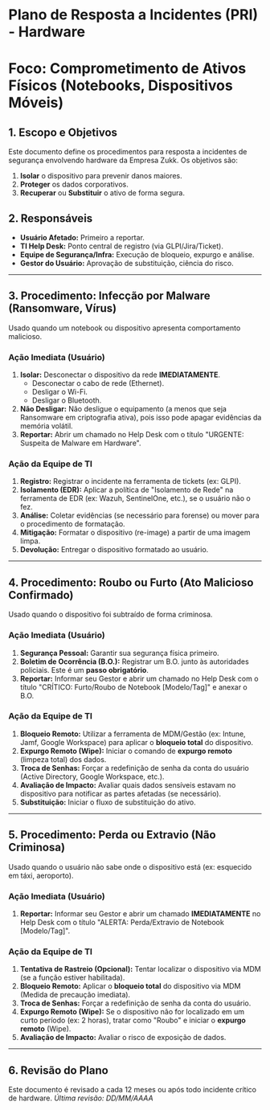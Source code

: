 # Plano de Resposta a Incidentes (PRI) - Hardware
# Foco: Comprometimento de Ativos Físicos (Notebooks, Dispositivos Móveis)

## 1. Escopo e Objetivos

Este documento define os procedimentos para resposta a incidentes de segurança envolvendo hardware da Empresa Zukk. Os objetivos são:
1.  **Isolar** o dispositivo para prevenir danos maiores.
2.  **Proteger** os dados corporativos.
3.  **Recuperar** ou **Substituir** o ativo de forma segura.

## 2. Responsáveis
* **Usuário Afetado:** Primeiro a reportar.
* **TI Help Desk:** Ponto central de registro (via GLPI/Jira/Ticket).
* **Equipe de Segurança/Infra:** Execução de bloqueio, expurgo e análise.
* **Gestor do Usuário:** Aprovação de substituição, ciência do risco.

---

## 3. Procedimento: Infecção por Malware (Ransomware, Vírus)

Usado quando um notebook ou dispositivo apresenta comportamento malicioso.

### Ação Imediata (Usuário)
1.  **Isolar:** Desconectar o dispositivo da rede **IMEDIATAMENTE**.
    * Desconectar o cabo de rede (Ethernet).
    * Desligar o Wi-Fi.
    * Desligar o Bluetooth.
2.  **Não Desligar:** Não desligue o equipamento (a menos que seja Ransomware em criptografia ativa), pois isso pode apagar evidências da memória volátil.
3.  **Reportar:** Abrir um chamado no Help Desk com o título "URGENTE: Suspeita de Malware em Hardware".

### Ação da Equipe de TI
1.  **Registro:** Registrar o incidente na ferramenta de tickets (ex: GLPI).
2.  **Isolamento (EDR):** Aplicar a política de "Isolamento de Rede" na ferramenta de EDR (ex: Wazuh, SentinelOne, etc.), se o usuário não o fez.
3.  **Análise:** Coletar evidências (se necessário para forense) ou mover para o procedimento de formatação.
4.  **Mitigação:** Formatar o dispositivo (re-image) a partir de uma imagem limpa.
5.  **Devolução:** Entregar o dispositivo formatado ao usuário.

---

## 4. Procedimento: Roubo ou Furto (Ato Malicioso Confirmado)

Usado quando o dispositivo foi subtraído de forma criminosa.

### Ação Imediata (Usuário)
1.  **Segurança Pessoal:** Garantir sua segurança física primeiro.
2.  **Boletim de Ocorrência (B.O.):** Registrar um B.O. junto às autoridades policiais. Este é um **passo obrigatório**.
3.  **Reportar:** Informar seu Gestor e abrir um chamado no Help Desk com o título "CRÍTICO: Furto/Roubo de Notebook [Modelo/Tag]" e anexar o B.O.

### Ação da Equipe de TI
1.  **Bloqueio Remoto:** Utilizar a ferramenta de MDM/Gestão (ex: Intune, Jamf, Google Workspace) para aplicar o **bloqueio total** do dispositivo.
2.  **Expurgo Remoto (Wipe):** Iniciar o comando de **expurgo remoto** (limpeza total) dos dados.
3.  **Troca de Senhas:** Forçar a redefinição de senha da conta do usuário (Active Directory, Google Workspace, etc.).
4.  **Avaliação de Impacto:** Avaliar quais dados sensíveis estavam no dispositivo para notificar as partes afetadas (se necessário).
5.  **Substituição:** Iniciar o fluxo de substituição do ativo.

---

## 5. Procedimento: Perda ou Extravio (Não Criminosa)

Usado quando o usuário não sabe onde o dispositivo está (ex: esquecido em táxi, aeroporto).

### Ação Imediata (Usuário)
1.  **Reportar:** Informar seu Gestor e abrir um chamado **IMEDIATAMENTE** no Help Desk com o título "ALERTA: Perda/Extravio de Notebook [Modelo/Tag]".

### Ação da Equipe de TI
1.  **Tentativa de Rastreio (Opcional):** Tentar localizar o dispositivo via MDM (se a função estiver habilitada).
2.  **Bloqueio Remoto:** Aplicar o **bloqueio total** do dispositivo via MDM (Medida de precaução imediata).
3.  **Troca de Senhas:** Forçar a redefinição de senha da conta do usuário.
4.  **Expurgo Remoto (Wipe):** Se o dispositivo não for localizado em um curto período (ex: 2 horas), tratar como "Roubo" e iniciar o **expurgo remoto** (Wipe).
5.  **Avaliação de Impacto:** Avaliar o risco de exposição de dados.

---

## 6. Revisão do Plano

Este documento é revisado a cada 12 meses ou após todo incidente crítico de hardware.
*Última revisão: DD/MM/AAAA*
